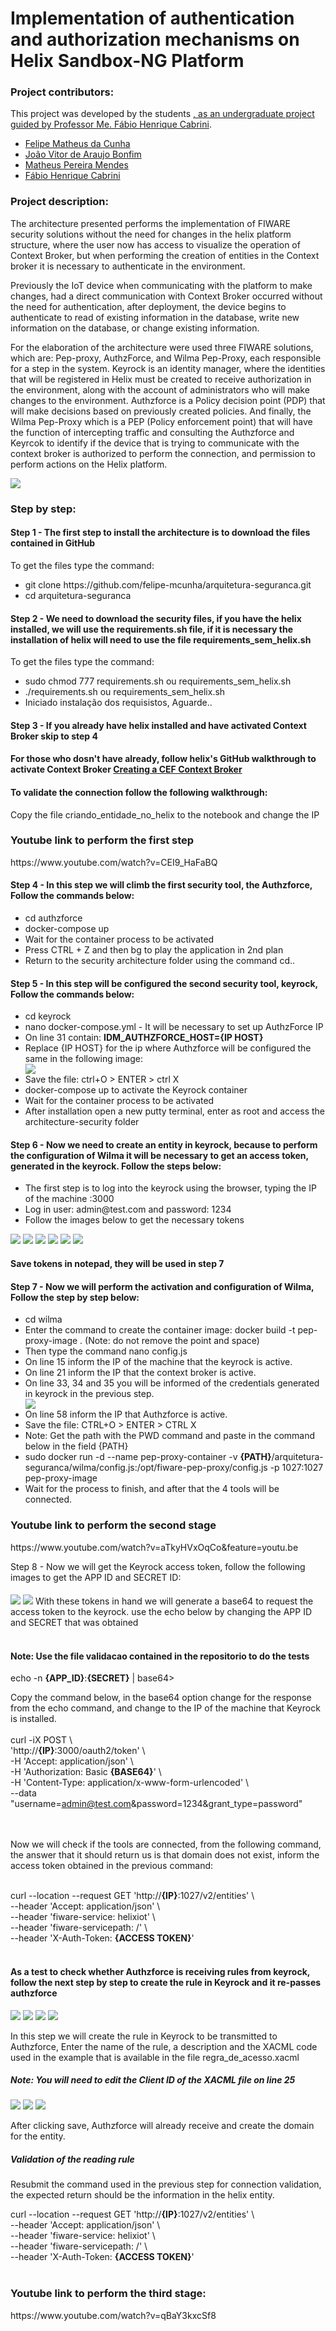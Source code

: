 <h1>Implementation of authentication and authorization mechanisms on Helix Sandbox-NG Platform</h1>
<h3>Project contributors:</h3>
<p>This project was developed by the students <a  href="https://www.fatecsaocaetano.edu.br/" target="_blank">, as an undergraduate project guided by <a  href="http://lattes.cnpq.br/3044213933175294" target="_blank">Professor Me. Fábio Henrique Cabrini</a>.</p>
<ul>
  <li><a  href="https://www.linkedin.com/in/felipe-cunha-7aa33935/" target="_blank">Felipe Matheus da Cunha</a></li>
  <li><a  href="https://www.linkedin.com/in/jo%C3%A3o-vitor-ara%C3%BAjo-bonfim-7406b619b/" target="_blank">João Vitor de Araujo Bonfim</a></li>
  <li><a  href="https://www.linkedin.com/in/matheus-pereira-mendes-900269192/" target="_blank">Matheus Pereira Mendes</a></li>
  <li><a  href="https://www.linkedin.com/in/fabio-cabrini/" target="_blank">Fábio Henrique Cabrini</a></li>
</ul>  

<h3>Project description:</h3>
<p>The architecture presented performs the implementation of FIWARE security solutions without the need for changes in the helix platform structure, where the user now has access to visualize the operation of Context Broker, but when performing the creation of entities in the Context broker it is necessary to authenticate in the environment.‎</p>
  <p>Previously the IoT device when communicating with the platform to make changes, had a direct communication with Context Broker occurred without the need for authentication, after deployment, the device begins to authenticate to read of existing information in the database, write new information on the database, or change existing information.‎</p>
  <p>For the elaboration of the architecture were used three FIWARE solutions, which are: Pep-proxy, AuthzForce, and Wilma Pep-Proxy, each responsible for a step in the system. Keyrock is an identity manager, where the identities that will be registered in Helix must be created to receive authorization in the environment, along with the account of administrators who will make changes to the environment. Authzforce is a Policy decision point (PDP) that will make decisions based on previously created policies. And finally, the Wilma Pep-Proxy which is a PEP (Policy enforcement point) that will have the function of intercepting traffic and consulting the Authzforce and Keyrcok to identify if the device that is trying to communicate with the context broker is authorized to perform the connection, and permission to perform actions on the Helix platform.‎</p>
  <img src="https://user-images.githubusercontent.com/70486745/117086554-3768ae80-ad23-11eb-8cb2-30b9584b6bd9.jpg">
<h3>Step by step:</h3>

<p><h4>Step 1 - The first step to install the architecture is to download the files contained in GitHub</h4>

 To get the files type the command:
 <ul>
  <li>git clone https://github.com/felipe-mcunha/arquitetura-seguranca.git</li>
  <li>cd arquitetura-seguranca</li>
</ul>
 </p> 
 


<p><h4>Step 2 - We need to download the security files, if you have the helix installed, we will use the requirements.sh file, if it is necessary the installation of helix will need to use the file requirements_sem_helix.sh</h4>

To get the files type the command:
 <ul>
  <li>sudo chmod 777 requirements.sh ou requirements_sem_helix.sh</li>
  <li>./requirements.sh ou requirements_sem_helix.sh</li>
  <li>Iniciado instalação dos requisistos, Aguarde..</li>  
</ul>
 </p> 

<p><h4>Step 3 - If you already have helix installed and have activated Context Broker skip to step 4</h4>
  <h4>For those who dosn't have already, follow helix's GitHub walkthrough to activate Context Broker
<a href="https://github.com/Helix-Platform/Sandbox-NG/blob/master/docs/create_cef_context_broker.md">Creating a CEF Context Broker</a></h4>
<h4>To validate the connection follow the following walkthrough:</h4>
<p> Copy the file criando_entidade_no_helix to the notebook and change the IP
<h3>Youtube link to perform the first step </h3>
https://www.youtube.com/watch?v=CEI9_HaFaBQ
</p>

<p><h4>Step 4 - In this step we will climb the first security tool, the Authzforce, Follow the commands below:</h4>
<ul>
  <li>cd authzforce</li>
  <li>docker-compose up</li>
  <li>Wait for the container process to be activated</li>
  <li> Press CTRL + Z and then bg to play the application in 2nd plan</li>
  <li>Return to the security architecture folder using the command cd..</li>
</ul>

</p>

<p>
  <h4>Step 5 - In this step will be configured the second security tool, keyrock, Follow the commands below:</h4>
<ul>
  <li>cd keyrock</li>
  <li>nano docker-compose.yml - It will be necessary to set up AuthzForce IP</li>
  <li>On line 31 contain: <strong>IDM_AUTHZFORCE_HOST={IP HOST}</strong> </li>
  <li>Replace <stron>{IP HOST} for</stron> the ip where Authzforce will be configured the same in the following image:</li>
  <img src="https://user-images.githubusercontent.com/70486745/117071816-fada8a00-ad05-11eb-8e05-f205df9394ff.PNG">
  
  <li>Save the file: ctrl+O > ENTER > ctrl X</li>
  <li>docker-compose up to activate the Keyrock container</li>
  <li>Wait for the container process to be activated</li>
  <li>After installation open a new putty terminal, enter as root and access the architecture-security folder</li>
</ul>
</p>

<p>
  <h4>Step 6 - Now we need to create an entity in keyrock, because to perform the configuration of Wilma it will be necessary to get an access token, generated in the keyrock. Follow the steps below:</h4>
  <ul>
    <li>The first step is to log into the keyrock using the browser, typing the IP of the machine :3000</li>
    <li>Log in user: admin@test.com and password: 1234</li>
    <li>Follow the images below to get the necessary tokens</li>
 
  </ul>
  <img src="https://user-images.githubusercontent.com/70486745/117065150-7b48bd00-acfd-11eb-98b0-2922dfc977c3.PNG">
  <img src="https://user-images.githubusercontent.com/70486745/117065658-25c0e000-acfe-11eb-8c8a-33664598c399.PNG">
  <img src="https://user-images.githubusercontent.com/70486745/117066516-332a9a00-acff-11eb-9a7f-cdb483ec5c02.PNG">
  <img src="https://user-images.githubusercontent.com/70486745/117067012-daa7cc80-acff-11eb-900f-ba50eb7486e5.jpg">
  <img src="https://user-images.githubusercontent.com/70486745/117067620-a2ed5480-ad00-11eb-9a95-80e19c928550.PNG">
  <img src="https://user-images.githubusercontent.com/70486745/117068088-345cc680-ad01-11eb-995b-5690c9a5fd52.PNG">
  <h4>Save tokens in notepad, they will be used in step 7</h4>
 

</p>


<p><h4>Step 7 - Now we will perform the activation and configuration of Wilma, Follow the step by step below:</h4></p>
<ul>
  <li>cd wilma</li>
  <li>Enter the command to create the container image: docker build -t pep-proxy-image . (Note: </strong>do not remove the point and space</strong>) </li>
  <li>Then type the command nano config.js</li>
  <li>On line 15 inform the IP of the machine that the keyrock is active.</li>
  <li>On line 21 inform the IP that the context broker is active.</li>
  <li>On line 33, 34 and 35 you will be informed of the credentials generated in keyrock in the previous step.</li>
  <img src="https://user-images.githubusercontent.com/70486745/117068954-45f29e00-ad02-11eb-905c-2a207dfb9689.PNG">
  <li>On line 58 inform the IP that Authzforce is active.</li>
  <li>Save the file: CTRL+O > ENTER > CTRL X</li>
  <li>Note: Get the path with the PWD command and paste in the command below in the field {PATH}</li>
  <li>sudo docker run -d --name pep-proxy-container -v <strong>{PATH}</strong>/arquitetura-seguranca/wilma/config.js:/opt/fiware-pep-proxy/config.js -p 1027:1027 pep-proxy-image</li>
  <li>Wait for the process to finish, and after that the 4 tools will be connected.</li>
</ul>
<h3>Youtube link to perform the second stage</h3>
https://www.youtube.com/watch?v=aTkyHVxOqCo&feature=youtu.be


<p>
  

</p>


<p>Step 8 - Now we will get the Keyrock access token, follow the following images to get the APP ID and SECRET ID:<h4></h4></p>
<img src="https://user-images.githubusercontent.com/70486745/117069768-47709600-ad03-11eb-85c3-f8a522b7e6da.PNG">
<img src="https://user-images.githubusercontent.com/70486745/117070473-28263880-ad04-11eb-9804-3eeff16f4fd3.PNG">
With these tokens in hand we will generate a base64 to request the access token  to the keyrock. use the echo below by changing the APP ID and SECRET that was obtained<br><br>

<h4><strong>Note: Use the file validacao contained in the repositorio to do the tests</strong></h4>

echo -n <strong>{APP_ID}</strong>:<strong>{SECRET}</strong> | base64><br>

Copy the command below, in the base64 option change for the response from the echo command, and change to the IP of the machine that Keyrock is installed.<br><br>
curl -iX POST \ <br>
'http://<strong>{IP}</strong>:3000/oauth2/token' \ <br>
-H 'Accept: application/json' \ <br>
-H 'Authorization: Basic <strong>{BASE64}</strong>' \ <br>
-H 'Content-Type: application/x-www-form-urlencoded' \ <br>
--data "username=admin@test.com&password=1234&grant_type=password" <br>
<br><br>


  Now we will check if the tools are connected, from the following command, the answer that it should return us is that domain does not exist, inform the access token obtained in the previous command:<br><br>
  

curl --location --request GET 'http://<strong>{IP}</strong>:1027/v2/entities' \ <br>
--header 'Accept: application/json' \ <br>
--header 'fiware-service: helixiot' \ <br>
--header 'fiware-servicepath: /' \ <br>
--header 'X-Auth-Token: <strong>{ACCESS TOKEN}</strong>'<br>
<br>
<h4>As a test to check whether Authzforce is receiving rules from keyrock, follow the next step by step to create the rule in Keyrock and it re-passes authzforce</h4>
<img src="https://user-images.githubusercontent.com/70486745/117084099-a7c00180-ad1c-11eb-824a-56e15fd210d3.png">
<img src="https://user-images.githubusercontent.com/70486745/117084359-63813100-ad1d-11eb-9d3f-b32430dadd13.png">
<img src="https://user-images.githubusercontent.com/70486745/117084609-02a62880-ad1e-11eb-9077-392ac54f737e.PNG">
<img src="https://user-images.githubusercontent.com/70486745/117084763-721c1800-ad1e-11eb-9d61-c64644a5873f.PNG">
<p>In this step we will create the rule in Keyrock to be transmitted to Authzforce, Enter the name of the rule, a description and the XACML code used in the example that is available in the file regra_de_acesso.xacml</p>
<h5>Note: You will need to edit the Client ID of the XACML file on line 25</h5>
<img src="https://user-images.githubusercontent.com/70486745/117085697-d8099f00-ad20-11eb-979c-3f70e051ccff.PNG">
<img src="https://user-images.githubusercontent.com/70486745/117085858-56fed780-ad21-11eb-8aff-85a48410756c.png">
<img src="https://user-images.githubusercontent.com/70486745/117086043-dd1b1e00-ad21-11eb-8079-6b0bd7502a57.png">
<p>After clicking save, Authzforce will already receive and create the domain for the entity.</p>
<h5>Validation of the reading rule</h5>
<p>Resubmit the command used in the previous step for connection validation, the expected return should be the information in the helix entity.</p>
curl --location --request GET 'http://<strong>{IP}</strong>:1027/v2/entities' \ <br>
--header 'Accept: application/json' \ <br>
--header 'fiware-service: helixiot' \ <br>
--header 'fiware-servicepath: /' \ <br>
--header 'X-Auth-Token: <strong>{ACCESS TOKEN}</strong>'<br>
<br>
<h3>Youtube link to perform the third stage: </h3>
https://www.youtube.com/watch?v=qBaY3kxcSf8


